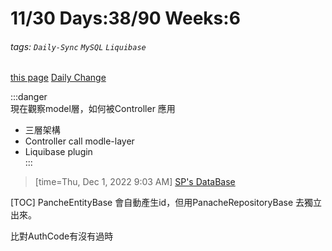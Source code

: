 # 11/30 Days:38/90 Weeks:6
###### tags: `Daily-Sync` `MySQL` `Liquibase` 
[this page](https://hackmd.io/@nu_qcIVMToaLLQ-6gTt93g/SJxWXXEPj)
[Daily Change](https://trello.com/c/Gw9Ks0vm)

:::danger  
現在觀察model層，如何被Controller 應用
- 三層架構
- Controller call modle-layer
- Liquibase plugin  
:::

>[time=Thu, Dec 1, 2022 9:03 AM]
[SP's DataBase](https://hackmd.io/@nu_qcIVMToaLLQ-6gTt93g/SyBF01mwi)


[TOC] 
PancheEntityBase 會自動產生id，但用PanacheRepositoryBase 去獨立出來。



比對AuthCode有沒有過時